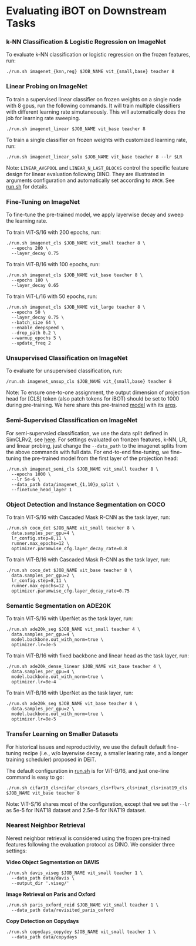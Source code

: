 # Evaluating iBOT on Downstream Tasks

### k-NN Classification & Logistic Regression on ImageNet
To evaluate k-NN classification or logistic regression on the frozen features, run:
```
./run.sh imagenet_{knn,reg} $JOB_NAME vit_{small,base} teacher 8
```

### Linear Probing on ImageNet
To train a supervised linear classifier on frozen weights on a single node with 8 gpus, run the following commands. It will train multiple classifiers with different learning rate simutaneously. This will automatically does the job for learning rate sweeping.
```
./run.sh imagenet_linear $JOB_NAME vit_base teacher 8
```
To train a single classifier on frozen weights with customized learning rate, run:
```
./run.sh imagenet_linear_solo $JOB_NAME vit_base teacher 8 --lr $LR
```

Note: `LINEAR_AVGPOOL` and `LINEAR_N_LAST_BLOCKS` control the specific feature design for linear evaluation following DINO. They are illustrated in arguments configuration and automatically set according to `ARCH`. See [run.sh](https://github.com/bytedance/ibot/blob/main/run.sh) for details.

### Fine-Tuning on ImageNet

To fine-tune the pre-trained model, we apply layerwise decay and sweep the learning rate. 

To train ViT-S/16 with 200 epochs, run:
```
./run.sh imagenet_cls $JOB_NAME vit_small teacher 8 \
  --epochs 200 \
  --layer_decay 0.75
```
To train ViT-B/16 with 100 epochs, run:
```
./run.sh imagenet_cls $JOB_NAME vit_base teacher 8 \
  --epochs 100 \
  --layer_decay 0.65
```
To train ViT-L/16 with 50 epochs, run:
```
./run.sh imagenet_cls $JOB_NAME vit_large teacher 8 \
  --epochs 50 \
  --layer_decay 0.75 \
  --batch_size 64 \
  --enable_deepspeed \
  --drop_path 0.2 \
  --warmup_epochs 5 \
  --update_freq 2
```

### Unsupervised Classification on ImageNet
To evaluate for unsupervised classification, run:
```
/run.sh imagenet_unsup_cls $JOB_NAME vit_{small,base} teacher 8
``` 
Note: To ensure one-to-one assignment, the output dimension of projection head for [CLS] token (also patch tokens for iBOT) should be set to 1000 during pre-training. We here share this pre-trained [model](https://drive.google.com/file/d/19VZnL0u-oT0dyv-6dGWKNiC43t4V9AJ_/view?usp=sharing) with its [args](https://drive.google.com/file/d/1kir84n1fyAZEfFc-H-N3SsTZNKuv44Ai/view?usp=sharing).

### Semi-Supervised Classification on ImageNet

For semi-supervsied classification, we use the data split defined in SimCLRv2, see [here](https://github.com/google-research/simclr/tree/master/imagenet_subsets). For settings evaluated on fronzen features, k-NN, LR, and linear probing, just change the `--data_path` to the imagenet splits from the above commands with full data. For end-to-end fine-tuning, we fine-tuning the pre-trained model from the first layer of the projection head:
```
./run.sh imagenet_semi_cls $JOB_NAME vit_small teacher 8 \
  --epochs 1000 \
  --lr 5e-6 \
  --data_path data/imagenet_{1,10}p_split \
  --finetune_head_layer 1
```

### Object Detection and Instance Segmentation on COCO

To train ViT-S/16 with Cascaded Mask R-CNN as the task layer, run:
```
./run.sh coco_det $JOB_NAME vit_small teacher 8 \
  data.samples_per_gpu=4 \
  lr_config.step=8,11 \
  runner.max_epochs=12 \
  optimizer.paramwise_cfg.layer_decay_rate=0.8
```

To train ViT-B/16 with Cascaded Mask R-CNN as the task layer, run: 
```
./run.sh coco_det $JOB_NAME vit_base teacher 8 \
  data.samples_per_gpu=2 \
  lr_config.step=8,11 \
  runner.max_epochs=12 \
  optimizer.paramwise_cfg.layer_decay_rate=0.75
```

### Semantic Segmentation on ADE20K

To train ViT-S/16 with UperNet as the task layer, run:
```
./run.sh ade20k_seg $JOB_NAME vit_small teacher 4 \
  data.samples_per_gpu=4 \
  model.backbone.out_with_norm=true \
  optimizer.lr=3e-5
```

To train ViT-B/16 with fixed backbone and linear head as the task layer, run:
```
./run.sh ade20k_dense_linear $JOB_NAME vit_base teacher 4 \
  data.samples_per_gpu=4 \
  model.backbone.out_with_norm=true \
  optimizer.lr=8e-4
```

To train ViT-B/16 with UperNet as the task layer, run:
```
./run.sh ade20k_seg $JOB_NAME vit_base teacher 8 \
  data.samples_per_gpu=2 \
  model.backbone.out_with_norm=true \
  optimizer.lr=8e-5
```

### Transfer Learning on Smaller Datasets

For historical issues and reproductivity, we use the default default fine-tuning recipe (i.e., w/o layerwise decay, a smaller learing rate, and a longer training scheduler) proposed in DEiT.

The default configuration in [run.sh](https://github.com/bytedance/ibot/blob/main/run.sh) is for ViT-B/16, and just one-line command is easy to go:
```
./run.sh cifar10_cls+cifar_cls+cars_cls+flwrs_cls+inat_cls+inat19_cls $JOB_NAME vit_base teacher 8
```
Note: ViT-S/16 shares most of the configuration, except that we set the `--lr` as 5e-5 for INAT18 dataset and 2.5e-5 for INAT19 dataset. 

### Nearest Neighbor Retrieval

Nerest neighbor retrieval is considered using the frozen pre-trained features following the evaluation protocol as DINO. We consider three settings:

**Video Object Segmentation on DAVIS**  
```
./run.sh davis_viseg $JOB_NAME vit_small teacher 1 \
  --data_path data/davis \
  --output_dir '.viseg/'
```

**Image Retrieval on Paris and Oxford** 
```
./run.sh paris_oxford_reid $JOB_NAME vit_small teacher 1 \
  --data_path data/revisited_paris_oxford
```

**Copy Detection on Copydays** 
```
./run.sh copydays_copydey $JOB_NAME vit_small teacher 1 \
  --data_path data/copydays
```